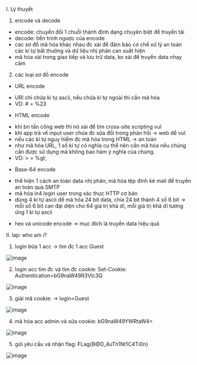I. Lý thuyết<br>
1. encode và decode<br>
- encode: chuyển đổi 1 chuỗi thành định dạng chuyên biệt để truyền tải
- decode: tiến trình ngược của encode
- các sơ đồ mã hóa khác nhau đc xài để đảm bảo cơ chế xử lý an toàn các kí tự bất thường và dữ liệu nhị phân can xuất hiện
- mã hóa xài trong giao tiếp và lưu trữ data, ko xài để truyền data nhạy cảm<br>

2. các loại sơ đồ encode<br>
- URL encode<br>
+ URl chỉ chứa kí tự ascii, nếu chứa kí tự ngoài thì cần mã hóa
+ VD: # = %23<br>

- HTML encode<br>
+ khi bn tấn công web thì nó xài để tìm cross-site scripting vul
+ khi app trả về input user chưa đc sửa đổi trong phản hồi -> web dễ vul
+ nếu các kí tự nguy hiểm đc mã hóa trong HTML -> an toàn
+ như mã hóa URL, 1 số kí tự có nghĩa cụ thể nên cần mã hóa nếu chúng cần được sử dụng mà không bao hàm ý nghĩa của chúng.
+ VD: > = %gt;<br>

- Base-64 encode<br>
+ thể hiện 1 cách an toàn data nhị phân, mã hóa tệp đính kè mail để truyền an toàn qua SMTP
+ mã hóa in4 login user trong xác thực HTTP cơ bản
+ dùng 4 kí tự ascii để mã hóa 24 bit data, chia 24 bit thành 4 số 6 bit -> mỗi số 6 bit can đại diện cho 64 giá trị khả dĩ, mỗi giá trị khả dĩ tương ứng 1 kí tự ascii<br>

- hex và unicode encode -> mục đích là truyền data hiệu quả<br>

II. lap: who am i?<br>
1. login bừa 1 acc -> tìm đc 1 acc Guest<br>

![image](https://github.com/user-attachments/assets/64805e34-cd7c-46c9-a36d-3ec35c977c0c)<br>

2. login acc tìm đc và tìm đc cookie: Set-Cookie: Authentication=bG9naW49R3Vlc3Q<br>

![image](https://github.com/user-attachments/assets/fc1c20df-2608-45b0-bb89-7289b1b13757)<br>

3. giải mã cookie: -> login=Guest<br>

![image](https://github.com/user-attachments/assets/8b5707bd-7c4e-4676-9367-e76052dee4fd)<br>

4. mã hóa acc admin và sửa cookie: bG9naW49YWRtaW4=<br>

![image](https://github.com/user-attachments/assets/55461ae2-2e03-4319-8898-daab49c5357e)<br>

5. gửi yêu cầu và nhận flag: FLag{B@D_4uTh1Nt1C4Ti0n}<br>

![image](https://github.com/user-attachments/assets/eb1c256b-73e0-4ea3-9f15-573ec22a2268)

